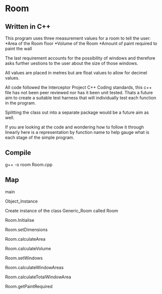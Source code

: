 # Room #

## Written in C++ ##

This program uses three measurement values for a room to tell the user:
*Area of the Room floor
*Volume of the Room
*Amount of paint required to paint the wall

The last requirement accounts for the possibility of windows and therefore asks further uestions to the user about the size
of those windows.

All values are placed in metres but are float values to allow for decimel values.

All code followed the Interceptor Project C++ Coding standards, this c++ file has not been peer reviewed nor
has it been unit tested. Thats a future aim to create a suitable test harness that will individually test each 
function in the program.

Splitting the class out into a separate package would be a future aim as well.

If you are looking at the code and wondering how to follow it through linearly here is a representation by function name to help
gauge what is each stage of the simple program.

## Compile ##

g++ -o room Room.cpp

## Map ##

main

Object_Instance

Create instance of the class Generic_Room called Room

Room.Initialise

Room.setDimensions

Room.calculateArea

Room.calculateVolume

Room.setWindows

Room.calculateWindowAreas

Room.calculateTotalWindowArea

Room.getPaintRequired
